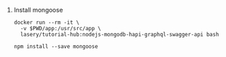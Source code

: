 1. Install mongoose
    ```
    docker run --rm -it \
      -v $PWD/app:/usr/src/app \
      lasery/tutorial-hub:nodejs-mongodb-hapi-graphql-swagger-api bash

    npm install --save mongoose
    ```

